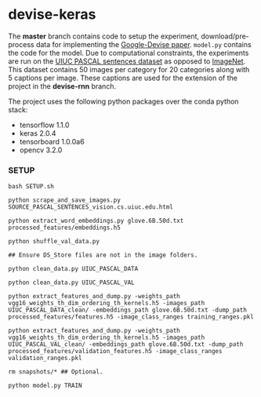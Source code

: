 # devise-keras
The **master** branch contains code to setup the experiment, download/pre-process data for implementing the [Google-Devise paper](https://static.googleusercontent.com/media/research.google.com/en//pubs/archive/41869.pdf). `model.py` contains the code for the model. Due to computational constraints, the experiments are run on the [UIUC PASCAL sentences dataset](http://vision.cs.uiuc.edu/pascal-sentences/) as opposed to [ImageNet](http://www.image-net.org/). This dataset contains 50 images per category for 20 categories along with 5 captions per image. These captions are used for the extension of the project in the **devise-rnn** branch.

The project uses the following python packages over the conda python stack:
- tensorflow 1.1.0
- keras 2.0.4
- tensorboard 1.0.0a6
- opencv 3.2.0

### SETUP
````
bash SETUP.sh

python scrape_and_save_images.py SOURCE_PASCAL_SENTENCES_vision.cs.uiuc.edu.html

python extract_word_embeddings.py glove.6B.50d.txt processed_features/embeddings.h5

python shuffle_val_data.py

## Ensure DS_Store files are not in the image folders.

python clean_data.py UIUC_PASCAL_DATA

python clean_data.py UIUC_PASCAL_VAL

python extract_features_and_dump.py -weights_path vgg16_weights_th_dim_ordering_th_kernels.h5 -images_path UIUC_PASCAL_DATA_clean/ -embeddings_path glove.6B.50d.txt -dump_path processed_features/features.h5 -image_class_ranges training_ranges.pkl

python extract_features_and_dump.py -weights_path vgg16_weights_th_dim_ordering_th_kernels.h5 -images_path UIUC_PASCAL_VAL_clean/ -embeddings_path glove.6B.50d.txt -dump_path processed_features/validation_features.h5 -image_class_ranges validation_ranges.pkl

rm snapshots/* ## Optional.

python model.py TRAIN
````
